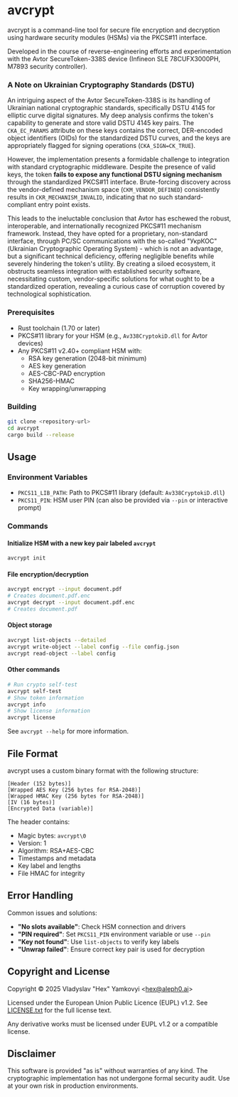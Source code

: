 # avcrypt

avcrypt is a command-line tool for secure file encryption and decryption using hardware security modules (HSMs) via the PKCS#11 interface.

Developed in the course of reverse-engineering efforts and experimentation with the Avtor SecureToken-338S device (Infineon SLE 78CUFX3000PH, M7893 security controller).

### A Note on Ukrainian Cryptography Standards (DSTU)

An intriguing aspect of the Avtor SecureToken-338S is its handling of Ukrainian national cryptographic standards, specifically DSTU 4145 for elliptic curve digital signatures. My deep analysis confirms the token's capability to generate and store valid DSTU 4145 key pairs. The `CKA_EC_PARAMS` attribute on these keys contains the correct, DER-encoded object identifiers (OIDs) for the standardized DSTU curves, and the keys are appropriately flagged for signing operations (`CKA_SIGN=CK_TRUE`).

However, the implementation presents a formidable challenge to integration with standard cryptographic middleware. Despite the presence of valid keys, the token **fails to expose any functional DSTU signing mechanism** through the standardized PKCS#11 interface. Brute-forcing discovery across the vendor-defined mechanism space (`CKM_VENDOR_DEFINED`) consistently results in `CKR_MECHANISM_INVALID`, indicating that no such standard-compliant entry point exists.

This leads to the ineluctable conclusion that Avtor has eschewed the robust, interoperable, and internationally recognized PKCS#11 mechanism framework. Instead, they have opted for a proprietary, non-standard interface, through PC/SC communications with the so-called "УкрКОС" (Ukrainian Cryptographic Operating System) - which is not an advantage, but a significant technical deficiency, offering negligible benefits while severely hindering the token's utility. By creating a siloed ecosystem, it obstructs seamless integration with established security software, necessitating custom, vendor-specific solutions for what ought to be a standardized operation, revealing a curious case of corruption covered by technological sophistication.

### Prerequisites

- Rust toolchain (1.70 or later)
- PKCS#11 library for your HSM (e.g., `Av338CryptokiD.dll` for Avtor devices)
- Any PKCS#11 v2.40+ compliant HSM with:
  - RSA key generation (2048-bit minimum)
  - AES key generation
  - AES-CBC-PAD encryption
  - SHA256-HMAC
  - Key wrapping/unwrapping

### Building

```bash
git clone <repository-url>
cd avcrypt
cargo build --release
```

## Usage

### Environment Variables

- `PKCS11_LIB_PATH`: Path to PKCS#11 library (default: `Av338CryptokiD.dll`)
- `PKCS11_PIN`: HSM user PIN (can also be provided via `--pin` or interactive prompt)

### Commands

#### Initialize HSM with a new key pair labeled `avcrypt`
```bash
avcrypt init
```

#### File encryption/decryption
```bash
avcrypt encrypt --input document.pdf
# Creates document.pdf.enc
avcrypt decrypt --input document.pdf.enc
# Creates document.pdf
```

#### Object storage
```bash
avcrypt list-objects --detailed
avcrypt write-object --label config --file config.json
avcrypt read-object --label config
```

#### Other commands
```bash
# Run crypto self-test
avcrypt self-test
# Show token information
avcrypt info
# Show license information
avcrypt license
```

See `avcrypt --help` for more information.

## File Format

avcrypt uses a custom binary format with the following structure:

```
[Header (152 bytes)]
[Wrapped AES Key (256 bytes for RSA-2048)]
[Wrapped HMAC Key (256 bytes for RSA-2048)]
[IV (16 bytes)]
[Encrypted Data (variable)]
```

The header contains:
- Magic bytes: `avcrypt\0`
- Version: 1
- Algorithm: RSA+AES-CBC
- Timestamps and metadata
- Key label and lengths
- File HMAC for integrity

## Error Handling

Common issues and solutions:

- **"No slots available"**: Check HSM connection and drivers
- **"PIN required"**: Set `PKCS11_PIN` environment variable or use `--pin`
- **"Key not found"**: Use `list-objects` to verify key labels
- **"Unwrap failed"**: Ensure correct key pair is used for decryption

## Copyright and License

Copyright © 2025 Vladyslav "Hex" Yamkovyi <<hex@aleph0.ai>>

Licensed under the European Union Public Licence (EUPL) v1.2.
See [LICENSE.txt](LICENSE.txt) for the full license text.

Any derivative works must be licensed under EUPL v1.2 or a compatible license.

## Disclaimer

This software is provided "as is" without warranties of any kind. The cryptographic implementation has not undergone formal security audit. Use at your own risk in production environments.
